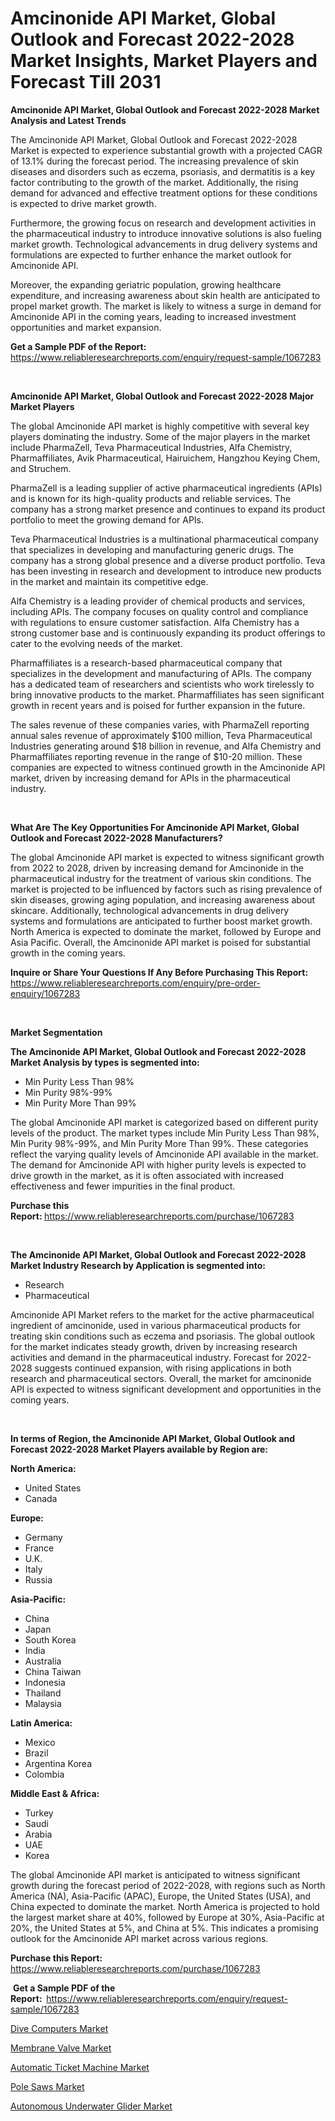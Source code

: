 <p><h1>Amcinonide API Market, Global Outlook and Forecast 2022-2028 Market Insights, Market Players and Forecast Till 2031</h1></p><p><strong>Amcinonide API Market, Global Outlook and Forecast 2022-2028 Market Analysis and Latest Trends</strong></p>
<p><p>The Amcinonide API Market, Global Outlook and Forecast 2022-2028 Market is expected to experience substantial growth with a projected CAGR of 13.1% during the forecast period. The increasing prevalence of skin diseases and disorders such as eczema, psoriasis, and dermatitis is a key factor contributing to the growth of the market. Additionally, the rising demand for advanced and effective treatment options for these conditions is expected to drive market growth.</p><p>Furthermore, the growing focus on research and development activities in the pharmaceutical industry to introduce innovative solutions is also fueling market growth. Technological advancements in drug delivery systems and formulations are expected to further enhance the market outlook for Amcinonide API.</p><p>Moreover, the expanding geriatric population, growing healthcare expenditure, and increasing awareness about skin health are anticipated to propel market growth. The market is likely to witness a surge in demand for Amcinonide API in the coming years, leading to increased investment opportunities and market expansion.</p></p>
<p><strong>Get a Sample PDF of the Report:&nbsp;</strong> <a href="https://www.reliableresearchreports.com/enquiry/request-sample/1067283">https://www.reliableresearchreports.com/enquiry/request-sample/1067283</a></p>
<p>&nbsp;</p>
<p><strong>Amcinonide API Market, Global Outlook and Forecast 2022-2028 Major Market Players</strong></p>
<p><p>The global Amcinonide API market is highly competitive with several key players dominating the industry. Some of the major players in the market include PharmaZell, Teva Pharmaceutical Industries, Alfa Chemistry, Pharmaffiliates, Avik Pharmaceutical, Hairuichem, Hangzhou Keying Chem, and Struchem.</p><p>PharmaZell is a leading supplier of active pharmaceutical ingredients (APIs) and is known for its high-quality products and reliable services. The company has a strong market presence and continues to expand its product portfolio to meet the growing demand for APIs.</p><p>Teva Pharmaceutical Industries is a multinational pharmaceutical company that specializes in developing and manufacturing generic drugs. The company has a strong global presence and a diverse product portfolio. Teva has been investing in research and development to introduce new products in the market and maintain its competitive edge.</p><p>Alfa Chemistry is a leading provider of chemical products and services, including APIs. The company focuses on quality control and compliance with regulations to ensure customer satisfaction. Alfa Chemistry has a strong customer base and is continuously expanding its product offerings to cater to the evolving needs of the market.</p><p>Pharmaffiliates is a research-based pharmaceutical company that specializes in the development and manufacturing of APIs. The company has a dedicated team of researchers and scientists who work tirelessly to bring innovative products to the market. Pharmaffiliates has seen significant growth in recent years and is poised for further expansion in the future.</p><p>The sales revenue of these companies varies, with PharmaZell reporting annual sales revenue of approximately $100 million, Teva Pharmaceutical Industries generating around $18 billion in revenue, and Alfa Chemistry and Pharmaffiliates reporting revenue in the range of $10-20 million. These companies are expected to witness continued growth in the Amcinonide API market, driven by increasing demand for APIs in the pharmaceutical industry.</p></p>
<p>&nbsp;</p>
<p><strong>What Are The Key Opportunities For Amcinonide API Market, Global Outlook and Forecast 2022-2028 Manufacturers?</strong></p>
<p><p>The global Amcinonide API market is expected to witness significant growth from 2022 to 2028, driven by increasing demand for Amcinonide in the pharmaceutical industry for the treatment of various skin conditions. The market is projected to be influenced by factors such as rising prevalence of skin diseases, growing aging population, and increasing awareness about skincare. Additionally, technological advancements in drug delivery systems and formulations are anticipated to further boost market growth. North America is expected to dominate the market, followed by Europe and Asia Pacific. Overall, the Amcinonide API market is poised for substantial growth in the coming years.</p></p>
<p><strong>Inquire or Share Your Questions If Any Before Purchasing This Report:</strong> <a href="https://www.reliableresearchreports.com/enquiry/pre-order-enquiry/1067283">https://www.reliableresearchreports.com/enquiry/pre-order-enquiry/1067283</a></p>
<p>&nbsp;</p>
<p><strong>Market Segmentation</strong></p>
<p><strong>The Amcinonide API Market, Global Outlook and Forecast 2022-2028 Market Analysis by types is segmented into:</strong></p>
<p><ul><li>Min Purity Less Than 98%</li><li>Min Purity 98%-99%</li><li>Min Purity More Than 99%</li></ul></p>
<p><p>The global Amcinonide API market is categorized based on different purity levels of the product. The market types include Min Purity Less Than 98%, Min Purity 98%-99%, and Min Purity More Than 99%. These categories reflect the varying quality levels of Amcinonide API available in the market. The demand for Amcinonide API with higher purity levels is expected to drive growth in the market, as it is often associated with increased effectiveness and fewer impurities in the final product.</p></p>
<p><strong>Purchase this Report:&nbsp;</strong><a href="https://www.reliableresearchreports.com/purchase/1067283">https://www.reliableresearchreports.com/purchase/1067283</a></p>
<p>&nbsp;</p>
<p><strong>The Amcinonide API Market, Global Outlook and Forecast 2022-2028 Market Industry Research by Application is segmented into:</strong></p>
<p><ul><li>Research</li><li>Pharmaceutical</li></ul></p>
<p><p>Amcinonide API Market refers to the market for the active pharmaceutical ingredient of amcinonide, used in various pharmaceutical products for treating skin conditions such as eczema and psoriasis. The global outlook for the market indicates steady growth, driven by increasing research activities and demand in the pharmaceutical industry. Forecast for 2022-2028 suggests continued expansion, with rising applications in both research and pharmaceutical sectors. Overall, the market for amcinonide API is expected to witness significant development and opportunities in the coming years.</p></p>
<p>&nbsp;</p>
<p><strong>In terms of Region, the Amcinonide API Market, Global Outlook and Forecast 2022-2028 Market Players available by Region are:</strong></p>
<p>
    <p> <strong> North America: </strong>
        <ul>
            <li>United States</li>
            <li>Canada</li>
        </ul>
        </p> 
    <p> <strong> Europe: </strong>
        <ul>
            <li>Germany</li>
            <li>France</li>
            <li>U.K.</li>
            <li>Italy</li>
            <li>Russia</li>
        </ul>
        </p> 
    <p> <strong> Asia-Pacific: </strong>
        <ul>
            <li>China</li>
            <li>Japan</li>
            <li>South Korea</li>
            <li>India</li>
            <li>Australia</li>
            <li>China Taiwan</li>
            <li>Indonesia</li>
            <li>Thailand</li>
            <li>Malaysia</li>
        </ul>
        </p> 
    <p> <strong> Latin America: </strong>
        <ul>
            <li>Mexico</li>
            <li>Brazil</li>
            <li>Argentina Korea</li>
            <li>Colombia</li>
        </ul>
        </p> 
    <p> <strong> Middle East & Africa: </strong>
        <ul>
            <li>Turkey</li>
            <li>Saudi</li>
            <li>Arabia</li>
            <li>UAE</li>
            <li>Korea</li>
        </ul>
    </p>
    </p>
<p><p>The global Amcinonide API market is anticipated to witness significant growth during the forecast period of 2022-2028, with regions such as North America (NA), Asia-Pacific (APAC), Europe, the United States (USA), and China expected to dominate the market. North America is projected to hold the largest market share at 40%, followed by Europe at 30%, Asia-Pacific at 20%, the United States at 5%, and China at 5%. This indicates a promising outlook for the Amcinonide API market across various regions.</p></p>
<p><strong>Purchase this Report: </strong><a href="https://www.reliableresearchreports.com/purchase/1067283">https://www.reliableresearchreports.com/purchase/1067283</a></p>
<p>&nbsp;<strong>Get a Sample PDF of the Report:&nbsp;&nbsp;</strong><a href="https://www.reliableresearchreports.com/enquiry/request-sample/1067283">https://www.reliableresearchreports.com/enquiry/request-sample/1067283</a></p>
<p><strong></strong></p>
<p><p><a href="https://medium.com/p/8a76c4209f7d/edit">Dive Computers Market</a></p><p><a href="https://medium.com/p/0671f289cc96/edit">Membrane Valve Market</a></p><p><a href="https://medium.com/p/ee98893e0ff6/edit">Automatic Ticket Machine Market</a></p><p><a href="https://medium.com/p/5cf8dd09bd2d/edit">Pole Saws Market</a></p><p><a href="https://medium.com/p/961f6ac5f98f/edit">Autonomous Underwater Glider Market</a></p></p>